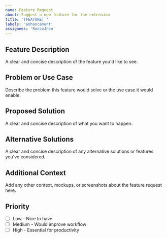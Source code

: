 ```yaml
---
name: Feature Request
about: Suggest a new feature for the extension
title: '[FEATURE] '
labels: 'enhancement'
assignees: 'RoncoJhon'
---
```


## Feature Description
A clear and concise description of the feature you'd like to see.

## Problem or Use Case
Describe the problem this feature would solve or the use case it would enable.

## Proposed Solution
A clear and concise description of what you want to happen.

## Alternative Solutions
A clear and concise description of any alternative solutions or features you've considered.

## Additional Context
Add any other context, mockups, or screenshots about the feature request here.

## Priority
- [ ] Low - Nice to have
- [ ] Medium - Would improve workflow
- [ ] High - Essential for productivity